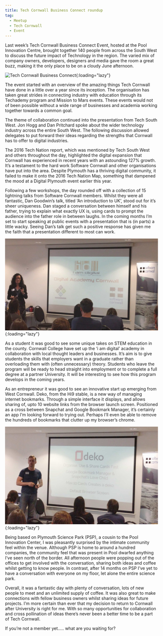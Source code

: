 ```yaml
---
title: Tech Cornwall Business Connect roundup
tag:
  - Meetup
  - Tech Cornwall
  - Event
---
```


Last week’s Tech Cornwall Business Connect Event, hosted at the Pool Innovation Centre, brought together 140 people from across the South West to discuss the future impact of Technology in the region. The varied mix of company owners, developers, designers and media gave the room a great buzz, making it the only place to be on a cloudy June afternoon.

![Tech Cornwall Business Connect](/assets/images/import/2016/06/photo-1-1.jpg){:loading="lazy"}

The event started with an overview of the amazing things Tech Cornwall have done in a little over a year since its inception. The organisation has taken great strides in connecting industry with education through its Techademy program and Mission to Mars events. These events would not of been possible without a wide range of businesses and academia working together towards a common goal.

The theme of collaboration continued into the presentation from Tech South West. Jon Hogg and Dan Pritchard spoke about the wider technology industry across the entire South West. The following discussion allowed delegates to put forward their ideas regarding the strengths that Cornwall has to offer to digital industries.

The 2016 Tech Nation report, which was mentioned by Tech South West and others throughout the day, highlighted the digital expansion that Cornwall has experienced in recent years with an astounding 127% growth. It’s a testament to the hard work Software Cornwall and other organisations have put into the area. Despite Plymouth has a thriving digital community, it failed to make it onto the 2016 Tech Nation Map, something that dampened the mood at a Digital Plymouth event earlier this year.

Following a few workshops, the day rounded off with a collection of 15 lightning talks from Software Cornwall members. Whilst they were all fantastic, Dan Goodwin’s talk, titled ‘An introduction to UK’, stood out for it’s sheer uniqueness. Dan staged a conversation between himself and his father, trying to explain what exactly UX is, using cards to prompt the audience into the father role in between laughs. In the coming months I’m set to start speaking at public events with a presentation that is (in parts) a little wacky. Seeing Dan’s talk get such a positive response has given me the faith that a presentation different to most can work.

![I am digital](/assets/images/import/2016/06/i-am-digital.jpg){:loading="lazy"}

As a student it was good to see some unique takes on STEM education in the county. Cornwall College have set up the ‘i am digital’ academy in collaboration with local thought leaders and businesses. It’s aim is to give students the skills that employers want in a graduate rather than overloading them with (often unnecessary) theory. Students who leave the program will be ready to head straight into employment or to complete a full degree at a partner University. It will be interesting to see how this program develops in the coming years.

As an entrepreneur it was good to see an innovative start up emerging from West Cornwall. Deko, from the Hi9 stable, is a new way of managing internet bookmarks. Through a simple interface it displays, and allows sharing of, upto 10 website links from the browser launch screen. Positioned as a cross between Snapchat and Google Bookmark Manager, it’s certainly an app I’m looking forward to trying out. Perhaps I’ll even be able to remove the hundreds of bookmarks that clutter up my browser’s chrome.

![Wo King Deko Hi9](/assets/images/import/2016/06/deko-wo-king.jpg){:loading="lazy"}

Being based on Plymouth Science Park (PSP), a cousin to the Pool Innovation Center, I was pleasantly surprised by the intimate community feel within the venue. Although PSP is home to around a hundred companies, the community feel that was present in Pool dwarfed anything I’ve seen north of the border. All afternoon people were popping out of the offices to get involved with the conversation, sharing both ideas and coffee whilst getting to know people. In contrast, after 14 months on PSP I’ve yet to have a conversation with everyone on my floor, let alone the entire science park.

Overall, it was a fantastic day with plenty of conversation, lots of new people to meet and an unlimited supply of coffee. It was also great to make connections with fellow business owners whilst sharing ideas for future projects. I’m more certain than ever that my decision to return to Cornwall after University is right for me. With so many opportunities for collaboration and cross pollination of ideas there’s never been a better time to be a part of Tech Cornwall. 

If you’re not a member yet….. what are you waiting for?
